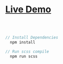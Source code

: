 # [Live Demo](https://cihat.github.io/fashion-blog/)

<br>

```javascript

// Install Dependencies
  npm install

// Run scss compile
  npm run scss

```
